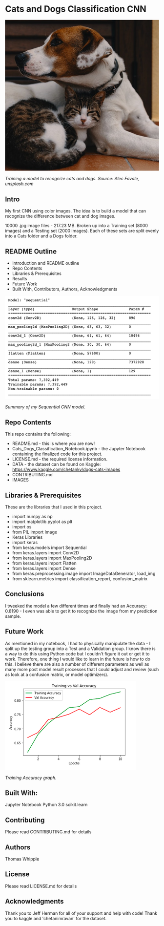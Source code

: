 # Cats and Dogs Classification CNN


![](https://raw.githubusercontent.com/twhipple/Cats_and_Dogs_Classification_CNN/main/Images/alec-favale-Ivzo69e18nk-unsplash.jpg)

*Training a model to recognize cats and dogs. Source: Alec Favale, unsplash.com*


## Intro
My first CNN using color images. The idea is to build a model that can recognize the difference between cat and dog images.

10000 .jpg image files - 217.23 MB. Broken up into a Training set (8000 images) and a Testing set (2000 images). Each of these sets are split evenly into a Cats folder and a Dogs folder. 


## README Outline
* Introduction and README outline
* Repo Contents
* Libraries & Prerequisites
* Results
* Future Work
* Built With, Contributors, Authors, Acknowledgments


![](https://raw.githubusercontent.com/twhipple/Cats_and_Dogs_Classification_CNN/main/Images/SequentialModelSummary.png)

*Summary of my Sequential CNN model.*


## Repo Contents
This repo contains the following:
* README.md - this is where you are now!
* Cats_Dogs_Classification_Notebook.ipynb - the Jupyter Notebook containing the finalized code for this project.
* LICENSE.md - the required license information.
* DATA - the dataset can be found on Kaggle: https://www.kaggle.com/chetankv/dogs-cats-images
* CONTRIBUTING.md
* IMAGES


## Libraries & Prerequisites
These are the libraries that I used in this project.

* import numpy as np 
* import matplotlib.pyplot as plt 
* import os
* from PIL import Image
* Keras Libraries
* import keras
* from keras.models import Sequential
* from keras.layers import Conv2D
* from keras.layers import MaxPooling2D
* from keras.layers import Flatten
* from keras.layers import Dense
* from keras.preprocessing.image import ImageDataGenerator, load_img
* from sklearn.metrics import classification_report, confusion_matrix


## Conclusions
I tweeked the model a few different times and finally had an Accuracy: 0.8190 - I even was able to get it to recognize the image from my prediction sample. 


## Future Work
As mentioned in my notebook, I had to physically manipulate the data - I split up the testing group into a Test and a Validation group. I know there is a way to do this using Python code but I couldn't figure it out or get it to work. Therefore, one thing I would like to learn in the future is how to do this. I believe there are also a number of different parameters as well as many more post model result processes that I could adjust and review (such as look at a confusion matrix, or model optimizers).


![](https://raw.githubusercontent.com/twhipple/Cats_and_Dogs_Classification_CNN/main/Images/TrainvsEpochs.png)

*Training Accuracy graph.*


## Built With:
Jupyter Notebook
Python 3.0
scikit.learn

## Contributing
Please read CONTRIBUTING.md for details

## Authors
Thomas Whipple

## License
Please read LICENSE.md for details

## Acknowledgments
Thank you to Jeff Herman for all of your support and help with code!
Thank you to kaggle and 'chetanimravan' for the dataset.